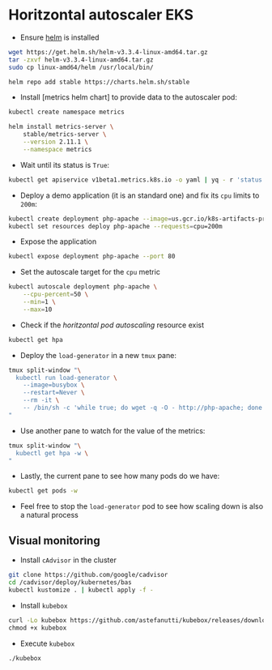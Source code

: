 # Horitzontal autoscaler EKS


* Ensure [helm](https://helm.sh/) is installed

```bash
wget https://get.helm.sh/helm-v3.3.4-linux-amd64.tar.gz
tar -zxvf helm-v3.3.4-linux-amd64.tar.gz
sudo cp linux-amd64/helm /usr/local/bin/

helm repo add stable https://charts.helm.sh/stable
```

* Install [metrics helm chart] to provide data to the autoscaler pod:

```bash
kubectl create namespace metrics

helm install metrics-server \
    stable/metrics-server \
    --version 2.11.1 \
    --namespace metrics
```

* Wait until its status is `True`:

```bash
kubectl get apiservice v1beta1.metrics.k8s.io -o yaml | yq - r 'status'
```

* Deploy a demo application (it is an standard one) and fix its `cpu` limits to `200m`:

```bash
kubectl create deployment php-apache --image=us.gcr.io/k8s-artifacts-prod/hpa-example
kubectl set resources deploy php-apache --requests=cpu=200m
```

* Expose the application

```bash
kubectl expose deployment php-apache --port 80
```

* Set the autoscale target for the `cpu` metric

```bash
kubectl autoscale deployment php-apache \
    --cpu-percent=50 \
    --min=1 \
    --max=10 
```

* Check if the *horitzontal pod autoscaling* resource exist

```bash
kubectl get hpa
```

* Deploy the `load-generator` in a new `tmux` pane:

```bash
tmux split-window "\
  kubectl run load-generator \
    --image=busybox \
    --restart=Never \
    --rm -it \
    -- /bin/sh -c 'while true; do wget -q -O - http://php-apache; done' \
"
```

* Use another pane to watch for the value of the metrics:

```bash
tmux split-window "\
  kubectl get hpa -w \
"
```

* Lastly, the current pane to see how many pods do we have:

```bash
kubectl get pods -w
```

* Feel free to stop the `load-generator` pod to see how scaling down is also a natural process

## Visual monitoring

* Install `cAdvisor` in the cluster

```bash
git clone https://github.com/google/cadvisor
cd /cadvisor/deploy/kubernetes/bas
kubectl kustomize . | kubectl apply -f -
```

* Install `kubebox`

```bash
curl -Lo kubebox https://github.com/astefanutti/kubebox/releases/download/v0.8.0/kubebox-linux \
chmod +x kubebox
```

* Execute `kubebox` 

```bash
./kubebox
```